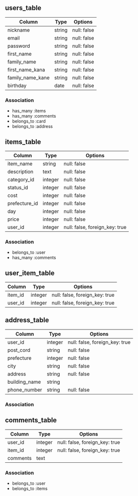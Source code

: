 ## users_table
|Column|Type|Options|
|------|----|-------|
|nickname|string|null: false|
|email|string|null: false|
|password|string|null: false|
|first_name|string|null: false|
|family_name|string|null: false|
|first_name_kana|string|null: false|
|family_name_kane|string|null: false|
|birthday|date|null: false|

### Association
- has_many :items
- has_many :comments
- belongs_to :card
- belongs_to :address


## items_table
|Column|Type|Options|
|------|----|-------|
|item_name|string|null: false|
|description|text|null: false|
|category_id|integer|null: false|
|status_id|integer|null: false|
|cost|integer|null: false|
|prefecture_id|integer|null: false|
|day|integer|null: false|
|price|integer|null: false|
|user_id|integer|null: false, foreign_key: true|


### Association
- belongs_to :user
- has_many :comments

## user_item_table
|Column|Type|Options|
|------|----|-------|
|item_id|integer|null: false, foreign_key: true|
|user_id|integer|null: false, foreign_key: true|

## address_table
|Column|Type|Options|
|------|----|-------|
|user_id|integer|null: false, foreign_key: true|
|post_cord|string|null: false|
|prefecture|integer|null: false|
|city|string|null: false|
|address|string|null: false|
|building_name|string|
|phone_number|string|null: false|

### Association

## comments_table
|Column|Type|Options|
|------|----|-------|
|user_id|integer|null: false, foreign_key: true|
|item_id|integer|null: false, foreign_key: true|
|comments|text|

### Association
- belongs_to :user
- belongs_to :items

